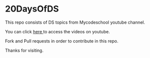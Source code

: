 # 20DaysOfDS
This repo consists of DS topics from Mycodeschool youtube channel.

You can click <a href="https://www.youtube.com/watch?v=92S4zgXN17o&list=PL2_aWCzGMAwI3W_JlcBbtYTwiQSsOTa6P"> here </a> to access the videos on youtube.

Fork and Pull requests in order to contribute in this repo.

Thanks for visiting.
